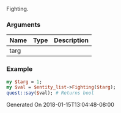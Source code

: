Fighting.
### Arguments
**Name**|**Type**|**Description**
:---|:---|:---
targ||

### Example

```perl
my $targ = 1;
my $val = $entity_list->Fighting($targ);
quest::say($val); # Returns bool
```


Generated On 2018-01-15T13:04:48-08:00
